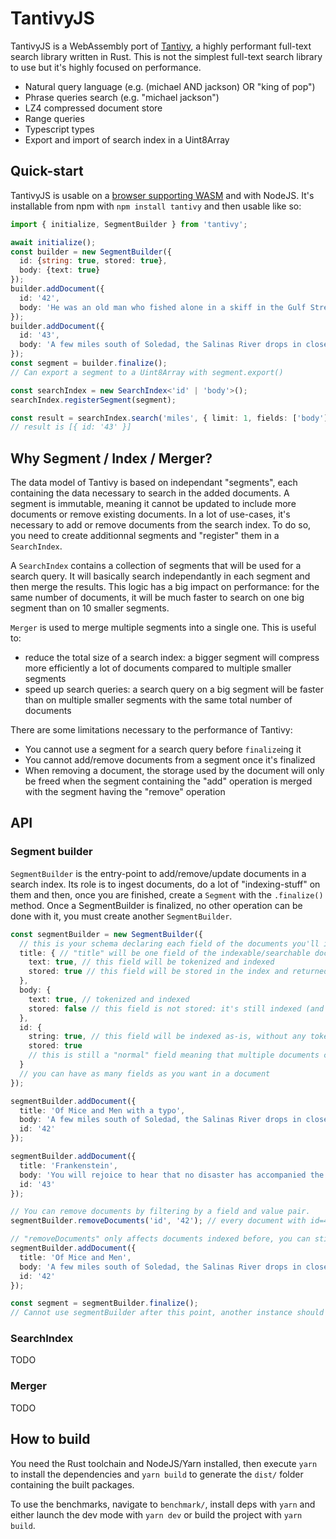 # TantivyJS

TantivyJS is a WebAssembly port of [Tantivy](https://github.com/quickwit-oss/tantivy/), a highly performant full-text search library written in Rust. This is not the simplest full-text search library to use but it's highly focused on performance.

- Natural query language (e.g. (michael AND jackson) OR "king of pop")
- Phrase queries search (e.g. "michael jackson")
- LZ4 compressed document store
- Range queries
- Typescript types
- Export and import of search index in a Uint8Array

## Quick-start

TantivyJS is usable on a [browser supporting WASM](https://caniuse.com/wasm) and with NodeJS. It's installable from npm with `npm install tantivy` and then usable like so:

```ts
import { initialize, SegmentBuilder } from 'tantivy';

await initialize();
const builder = new SegmentBuilder({
  id: {string: true, stored: true},
  body: {text: true}
});
builder.addDocument({
  id: '42',
  body: 'He was an old man who fished alone in a skiff in the Gulf Stream and he had gone eighty-four days now without taking a fish.'
});
builder.addDocument({
  id: '43',
  body: 'A few miles south of Soledad, the Salinas River drops in close to the hillside bank and runs deep and green. The water is warm too, for it has slipped twinkling'
});
const segment = builder.finalize();
// Can export a segment to a Uint8Array with segment.export()

const searchIndex = new SearchIndex<'id' | 'body'>();
searchIndex.registerSegment(segment);

const result = searchIndex.search('miles', { limit: 1, fields: ['body'] });
// result is [{ id: '43' }]
```

## Why Segment / Index / Merger?

The data model of Tantivy is based on independant "segments", each containing the data necessary to search in the added documents. A segment is immutable, meaning it cannot be updated to include more documents or remove existing documents. In a lot of use-cases, it's necessary to add or remove documents from the search index. To do so, you need to create additionnal segments and "register" them in a `SearchIndex`.

A `SearchIndex` contains a collection of segments that will be used for a search query. It will basically search independantly in each segment and then merge the results. This logic has a big impact on performance: for the same number of documents, it will be much faster to search on one big segment than on 10 smaller segments.

`Merger` is used to merge multiple segments into a single one. This is useful to:
- reduce the total size of a search index: a bigger segment will compress more efficiently a lot of documents compared to multiple smaller segments
- speed up search queries: a search query on a big segment will be faster than on multiple smaller segments with the same total number of documents

There are some limitations necessary to the performance of Tantivy:
- You cannot use a segment for a search query before `finalize`ing it
- You cannot add/remove documents from a segment once it's finalized
- When removing a document, the storage used by the document will only be freed when the segment containing the "add" operation is merged with the segment having the "remove" operation

## API

### Segment builder

`SegmentBuilder` is the entry-point to add/remove/update documents in a search index. Its role is to ingest documents, do a lot of "indexing-stuff" on them and then, once you are finished, create a `Segment` with the `.finalize()` method. Once a SegmentBuilder is finalized, no other operation can be done with it, you must create another `SegmentBuilder`.

```ts
const segmentBuilder = new SegmentBuilder({
  // this is your schema declaring each field of the documents you'll index
  title: { // "title" will be one field of the indexable/searchable documents
    text: true, // this field will be tokenized and indexed
    stored: true // this field will be stored in the index and returned in the search results
  },
  body: {
    text: true, // tokenized and indexed
    stored: false // this field is not stored: it's still indexed (and so searchable) but won't be returned in search results, this will reduce the index size
  },
  id: {
    string: true, // this field will be indexed as-is, without any tokenization
    stored: true
    // this is still a "normal" field meaning that multiple documents can have the same "id"
  }
  // you can have as many fields as you want in a document
});

segmentBuilder.addDocument({
  title: 'Of Mice and Men with a typo',
  body: 'A few miles south of Soledad, the Salinas River drops in close to the hillside bank and runs deep and green. The water is warm too, for it has slipped twinkling',
  id: '42'
});

segmentBuilder.addDocument({
  title: 'Frankenstein',
  body: 'You will rejoice to hear that no disaster has accompanied the commencement of an enterprise which you have regarded with such evil forebodings.',
  id: '43'
});

// You can remove documents by filtering by a field and value pair.
segmentBuilder.removeDocuments('id', '42'); // every document with id=42 will be removed from the index

// "removeDocuments" only affects documents indexed before, you can still add documents with id-42 after this
segmentBuilder.addDocument({
  title: 'Of Mice and Men',
  body: 'A few miles south of Soledad, the Salinas River drops in close to the hillside bank and runs deep and green. The water is warm too, for it has slipped twinkling',
  id: '42'
});

const segment = segmentBuilder.finalize();
// Cannot use segmentBuilder after this point, another instance should be created if needed
```

### SearchIndex

TODO

### Merger

TODO

## How to build

You need the Rust toolchain and NodeJS/Yarn installed, then execute `yarn` to install the dependencies and `yarn build` to generate the `dist/` folder containing the built packages.

To use the benchmarks, navigate to `benchmark/`, install deps with `yarn` and either launch the dev mode with `yarn dev` or build the project with `yarn build`.
